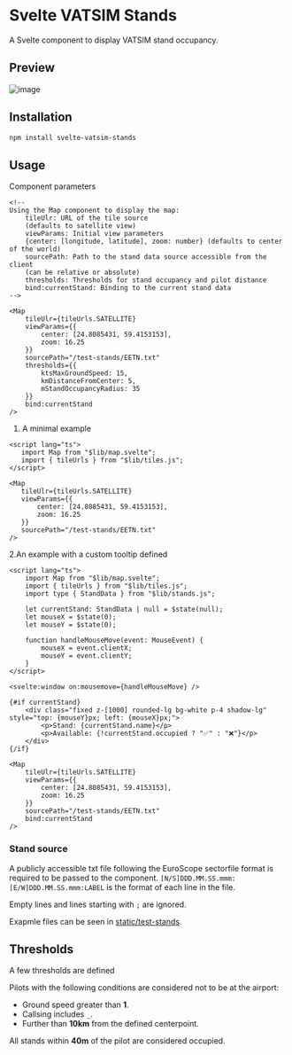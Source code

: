 # Svelte VATSIM Stands

A Svelte component to display VATSIM stand occupancy.

## Preview

![image](https://github.com/user-attachments/assets/b4287ed3-15c3-4100-ba5a-f4970b9816e9)

## Installation

```bash
npm install svelte-vatsim-stands
```

## Usage

Component parameters

```svelte
<!--
Using the Map component to display the map:
 	tileUlr: URL of the tile source 
    (defaults to satellite view)
 	viewParams: Initial view parameters 
    {center: [longitude, latitude], zoom: number} (defaults to center of the world)
 	sourcePath: Path to the stand data source accessible from the client 
    (can be relative or absolute)
    thresholds: Thresholds for stand occupancy and pilot distance
    bind:currentStand: Binding to the current stand data
-->

<Map
    tileUlr={tileUrls.SATELLITE}
    viewParams={{
        center: [24.8085431, 59.4153153],
        zoom: 16.25
    }}
    sourcePath="/test-stands/EETN.txt"
    thresholds={{
        ktsMaxGroundSpeed: 15,
        kmDistanceFromCenter: 5,
        mStandOccupancyRadius: 35
    }}
    bind:currentStand
/>
```

1. A minimal example

 ```svelte
<script lang="ts">
    import Map from "$lib/map.svelte";
    import { tileUrls } from "$lib/tiles.js";
</script>

<Map
    tileUlr={tileUrls.SATELLITE}
    viewParams={{
        center: [24.8085431, 59.4153153],
        zoom: 16.25
    }}
    sourcePath="/test-stands/EETN.txt"
/>
```

2.An example with a custom tooltip defined

```svelte
<script lang="ts">
    import Map from "$lib/map.svelte";
    import { tileUrls } from "$lib/tiles.js";
    import type { StandData } from "$lib/stands.js";

    let currentStand: StandData | null = $state(null);
    let mouseX = $state(0);
    let mouseY = $state(0);

    function handleMouseMove(event: MouseEvent) {
        mouseX = event.clientX;
        mouseY = event.clientY;
    }
</script>

<svelte:window on:mousemove={handleMouseMove} />

{#if currentStand}
    <div class="fixed z-[1000] rounded-lg bg-white p-4 shadow-lg" style="top: {mouseY}px; left: {mouseX}px;">
        <p>Stand: {currentStand.name}</p>
        <p>Available: {!currentStand.occupied ? "✅" : "❌"}</p>
    </div>
{/if}

<Map
    tileUlr={tileUrls.SATELLITE}
    viewParams={{
        center: [24.8085431, 59.4153153],
        zoom: 16.25
    }}
    sourcePath="/test-stands/EETN.txt"
    bind:currentStand
/>
```

### Stand source

A publicly accessible txt file following the EuroScope sectorfile format is required to be passed to the component.
`[N/S]DDD.MM.SS.mmm:[E/W]DDD.MM.SS.mmm:LABEL` is the format of each line in the file.

Empty lines and lines starting with `;` are ignored.

Exapmle files can be seen in [static/test-stands](static/test-stands).

## Thresholds

A few thresholds are defined

Pilots with the following conditions are considered not to be at the airport:

- Ground speed greater than **1**.
- Callsing includes `_`.
- Further than **10km** from the defined centerpoint.

All stands within **40m** of the pilot are considered occupied.
